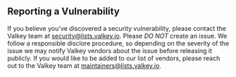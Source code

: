 ## Reporting a Vulnerability

If you believe you've discovered a security vulnerability, please contact the Valkey team at security@lists.valkey.io.
Please *DO NOT* create an issue.
We follow a responsible disclore procedure, so depending on the severity of the issue we may notify Valkey vendors about the issue before releasing it publicly.
If you would like to be added to our list of vendors, please reach out to the Valkey team at maintainers@lists.valkey.io.
